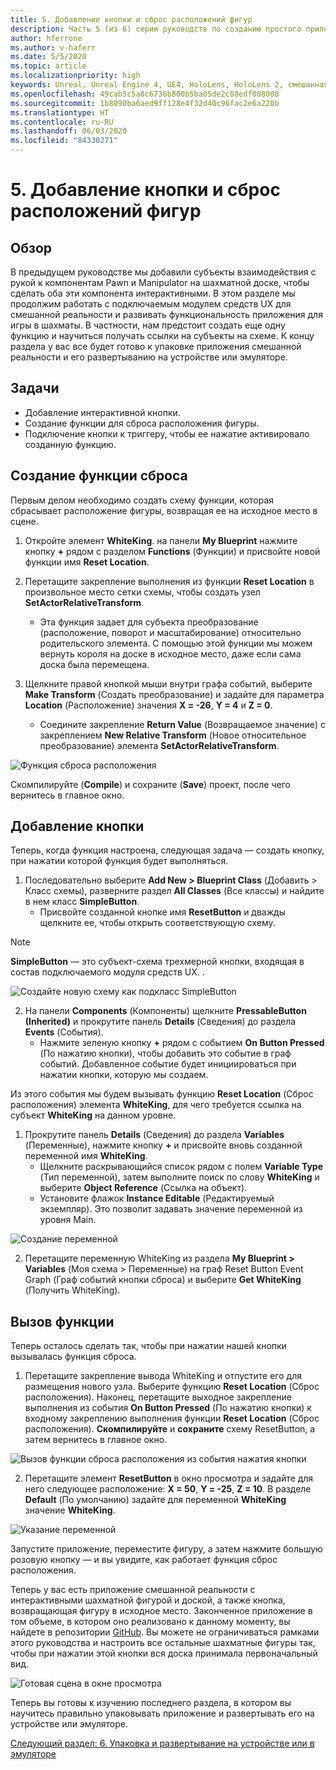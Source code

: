 ```yaml
---
title: 5. Добавление кнопки и сброс расположений фигур
description: Часть 5 (из 6) серии руководств по созданию простого приложения для игры в шахматы с помощью Unreal Engine 4 и подключаемого модуля средств UX из набора средств для смешанной реальности
author: hferrone
ms.author: v-haferr
ms.date: 5/5/2020
ms.topic: article
ms.localizationpriority: high
keywords: Unreal, Unreal Engine 4, UE4, HoloLens, HoloLens 2, смешанная реальность, учебник, начало работы, MRTK, UXT, средства разработки пользовательского интерфейса, средства UX, документация
ms.openlocfilehash: 49cab5c5a8c6736b800b5ba05de2c88edf008008
ms.sourcegitcommit: 1b8090ba6aed9ff128e4f32d40c96fac2e6a220b
ms.translationtype: HT
ms.contentlocale: ru-RU
ms.lasthandoff: 06/03/2020
ms.locfileid: "84330271"
---
```

# <a name="5-adding-a-button--resetting-piece-locations"></a>5. Добавление кнопки и сброс расположений фигур


## <a name="overview"></a>Обзор

В предыдущем руководстве мы добавили субъекты взаимодействия с рукой к компонентам Pawn и Manipulator на шахматной доске, чтобы сделать оба эти компонента интерактивными. В этом разделе мы продолжим работать с подключаемым модулем средств UX для смешанной реальности и развивать функциональность приложения для игры в шахматы. В частности, нам предстоит создать еще одну функцию и научиться получать ссылки на субъекты на схеме. К концу раздела у вас все будет готово к упаковке приложения смешанной реальности и его развертыванию на устройстве или эмуляторе.

## <a name="objectives"></a>Задачи

* Добавление интерактивной кнопки.
* Создание функции для сброса расположения фигуры.
* Подключение кнопки к триггеру, чтобы ее нажатие активировало созданную функцию.

## <a name="creating-a-reset-function"></a>Создание функции сброса
Первым делом необходимо создать схему функции, которая сбрасывает расположение фигуры, возвращая ее на исходное место в сцене. 

1.  Откройте элемент **WhiteKing**. на панели **My Blueprint** нажмите кнопку **+** рядом с разделом **Functions** (Функции) и присвойте новой функции имя **Reset Location**. 

2.  Перетащите закрепление выполнения из функции **Reset Location** в произвольное место сетки схемы, чтобы создать узел **SetActorRelativeTransform**. 
    * Эта функция задает для субъекта преобразование (расположение, поворот и масштабирование) относительно родительского элемента. С помощью этой функции мы можем вернуть короля на доске в исходное место, даже если сама доска была перемещена. 
    
3. Щелкните правой кнопкой мыши внутри графа событий, выберите **Make Transform** (Создать преобразование) и задайте для параметра **Location** (Расположение) значения **X = -26**, **Y = 4** и **Z = 0**.
    * Соедините закрепление **Return Value** (Возвращаемое значение) с закреплением **New Relative Transform** (Новое относительное преобразование) элемента **SetActorRelativeTransform**. 

![Функция сброса расположения](images/unreal-uxt/5-function.PNG)

Скомпилируйте (**Compile**) и сохраните (**Save**) проект, после чего вернитесь в главное окно. 


## <a name="adding-a-button"></a>Добавление кнопки
Теперь, когда функция настроена, следующая задача — создать кнопку, при нажатии которой функция будет выполняться. 

1.  Последовательно выберите **Add New > Blueprint Class** (Добавить > Класс схемы), разверните раздел **All Classes** (Все классы) и найдите в нем класс **SimpleButton**. 
    * Присвойте созданной кнопке имя **ResetButton** и дважды щелкните ее, чтобы открыть соответствующую схему.

> [!NOTE]
> **SimpleButton** — это субъект-схема трехмерной кнопки, входящая в состав подключаемого модуля средств UX. . 

![Создайте новую схему как подкласс SimpleButton](images/unreal-uxt/5-subclass.PNG)

2. На панели **Components** (Компоненты) щелкните **PressableButton (Inherited)** и прокрутите панель **Details** (Сведения) до раздела **Events** (События). 
    * Нажмите зеленую кнопку **+** рядом с событием **On Button Pressed** (По нажатию кнопки), чтобы добавить это событие в граф событий. Добавленное событие будет инициироваться при нажатии кнопки, которую мы создаем. 
    
Из этого события мы будем вызывать функцию **Reset Location** (Сброс расположения) элемента **WhiteKing**, для чего требуется ссылка на субъект **WhiteKing** на данном уровне. 

1.  Прокрутите панель **Details** (Сведения) до раздела **Variables** (Переменные), нажмите кнопку **+** и присвойте вновь созданной переменной имя **WhiteKing**. 
    * Щелкните раскрывающийся список рядом с полем **Variable Type** (Тип переменной), затем выполните поиск по слову **WhiteKing** и выберите **Object Reference** (Ссылка на объект). 
    * Установите флажок **Instance Editable** (Редактируемый экземпляр). Это позволит задавать значение переменной из уровня Main. 

![Создание переменной](images/unreal-uxt/5-var.PNG)

2.  Перетащите переменную WhiteKing из раздела **My Blueprint > Variables** (Моя схема > Переменные) на граф Reset Button Event Graph (Граф событий кнопки сброса) и выберите **Get WhiteKing** (Получить WhiteKing). 

## <a name="firing-the-function"></a>Вызов функции
Теперь осталось сделать так, чтобы при нажатии нашей кнопки вызывалась функция сброса.

1.  Перетащите закрепление вывода WhiteKing и отпустите его для размещения нового узла. Выберите функцию **Reset Location** (Сброс расположения). Наконец, перетащите выходное закрепление выполнения из события **On Button Pressed** (По нажатию кнопки) к входному закреплению выполнения функции **Reset Location** (Сброс расположения). **Скомпилируйте** и **сохраните** схему ResetButton, а затем вернитесь в главное окно. 

![Вызов функции сброса расположения из события нажатия кнопки](images/unreal-uxt/5-callresetloc.PNG)

2.  Перетащите элемент **ResetButton** в окно просмотра и задайте для него следующее расположение: **X = 50**, **Y = -25**, **Z = 10**. В разделе **Default** (По умолчанию) задайте для переменной **WhiteKing** значение **WhiteKing**.

![Указание переменной](images/unreal-uxt/5-buttonlevel.PNG)

Запустите приложение, переместите фигуру, а затем нажмите большую розовую кнопку — и вы увидите, как работает функция сброс расположения.

Теперь у вас есть приложение смешанной реальности с интерактивными шахматной фигурой и доской, а также кнопка, возвращающая фигуру в исходное место. Законченное приложение в том объеме, в котором оно реализовано к данному моменту, вы найдете в репозитории [GitHub](https://github.com/microsoft/MixedReality-Unreal-Samples/tree/master/ChessApp). Вы можете не ограничиваться рамками этого руководства и настроить все остальные шахматные фигуры так, чтобы при нажатии этой кнопки вся доска принимала первоначальный вид.

![Готовая сцена в окне просмотра](images/unreal-uxt/5-endscene.PNG)

Теперь вы готовы к изучению последнего раздела, в котором вы научитесь правильно упаковывать приложение и развертывать его на устройстве или эмуляторе.

[Следующий раздел: 6. Упаковка и развертывание на устройстве или в эмуляторе](unreal-uxt-ch6.md)
